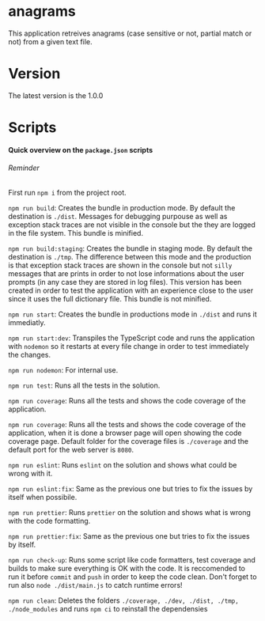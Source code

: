 # anagrams

This application retreives anagrams (case sensitive or not, partial match or not) from a given text file.

# Version

The latest version is the 1.0.0

# Scripts

#### Quick overview on the `package.json` scripts

###### Reminder

First run `npm i` from the project root.

`npm run build`: Creates the bundle in production mode. By default the destination is `./dist`. Messages for debugging purpouse as well as exception stack traces are not visible in the console but the they are logged in the file system. This bundle is minified.

`npm run build:staging`: Creates the bundle in staging mode. By default the destination is `./tmp`. The difference between this mode and the production is that exception stack traces are shown in the console but not `silly` messages that are prints in order to not lose informations about the user prompts (in any case they are stored in log files). This version has been created in order to test the application with an experience close to the user since it uses the full dictionary file. This bundle is not minified.

`npm run start`: Creates the bundle in productions mode in `./dist` and runs it immediatly.

`npm run start:dev`: Transpiles the TypeScript code and runs the application with `nodemon` so it restarts at every file change in order to test immediately the changes.

`npm run nodemon`: For internal use.

`npm run test`: Runs all the tests in the solution.

`npm run coverage`: Runs all the tests and shows the code coverage of the application.

`npm run coverage`: Runs all the tests and shows the code coverage of the application, when it is done a browser page will open showing the code coverage page. Default folder for the coverage files is `./coverage` and the default port for the web server is `8080`.

`npm run eslint`: Runs `eslint` on the solution and shows what could be wrong with it.

`npm run eslint:fix`: Same as the previous one but tries to fix the issues by itself when possibile.

`npm run prettier`: Runs `prettier` on the solution and shows what is wrong with the code formatting.

`npm run prettier:fix`: Same as the previous one but tries to fix the issues by itself.

`npm run check-up`: Runs some script like code formatters, test coverage and builds to make sure everything is OK with the code. It is reccomended to run it before `commit` and `push` in order to keep the code clean. Don't forget to run also `node ./dist/main.js` to catch runtime errors!

`npm run clean`: Deletes the folders `./coverage, ./dev, ./dist, ./tmp, ./node_modules` and runs `npm ci` to reinstall the dependensies
